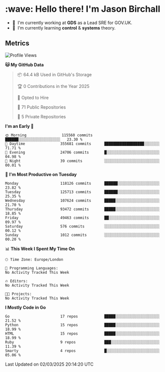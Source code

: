 <h1 align="left" id="jason-title">:wave: Hello there! I'm Jason Birchall</h1>

- :office: &nbsp;I'm currently working at **GDS** as a Lead SRE for GOV.UK.
- :seedling: &nbsp;I’m currently learning **control** & **systems** theory.

<h2>Metrics</h2>

<!--START_SECTION:waka-->
![Profile Views](http://img.shields.io/badge/Profile%20Views-0-blue)

**🐱 My GitHub Data** 

> 📦 64.4 kB Used in GitHub's Storage 
 > 
> 🏆 0 Contributions in the Year 2025
 > 
> 💼 Opted to Hire
 > 
> 📜 71 Public Repositories 
 > 
> 🔑 5 Private Repositories 
 > 
**I'm an Early 🐤** 

```text
🌞 Morning                115560 commits      ██████░░░░░░░░░░░░░░░░░░░   23.30 % 
🌆 Daytime                355681 commits      ██████████████████░░░░░░░   71.71 % 
🌃 Evening                24706 commits       █░░░░░░░░░░░░░░░░░░░░░░░░   04.98 % 
🌙 Night                  39 commits          ░░░░░░░░░░░░░░░░░░░░░░░░░   00.01 % 
```
📅 **I'm Most Productive on Tuesday** 

```text
Monday                   118126 commits      ██████░░░░░░░░░░░░░░░░░░░   23.82 % 
Tuesday                  125713 commits      ██████░░░░░░░░░░░░░░░░░░░   25.35 % 
Wednesday                107624 commits      █████░░░░░░░░░░░░░░░░░░░░   21.70 % 
Thursday                 93472 commits       █████░░░░░░░░░░░░░░░░░░░░   18.85 % 
Friday                   49463 commits       ██░░░░░░░░░░░░░░░░░░░░░░░   09.97 % 
Saturday                 576 commits         ░░░░░░░░░░░░░░░░░░░░░░░░░   00.12 % 
Sunday                   1012 commits        ░░░░░░░░░░░░░░░░░░░░░░░░░   00.20 % 
```


📊 **This Week I Spent My Time On** 

```text
🕑︎ Time Zone: Europe/London

💬 Programming Languages: 
No Activity Tracked This Week

🔥 Editors: 
No Activity Tracked This Week

🐱‍💻 Projects: 
No Activity Tracked This Week
```

**I Mostly Code in Go** 

```text
Go                       17 repos            █████░░░░░░░░░░░░░░░░░░░░   21.52 % 
Python                   15 repos            █████░░░░░░░░░░░░░░░░░░░░   18.99 % 
HTML                     15 repos            █████░░░░░░░░░░░░░░░░░░░░   18.99 % 
Ruby                     9 repos             ███░░░░░░░░░░░░░░░░░░░░░░   11.39 % 
Smarty                   4 repos             █░░░░░░░░░░░░░░░░░░░░░░░░   05.06 % 
```




 Last Updated on 02/03/2025 20:14:20 UTC
<!--END_SECTION:waka-->

<!-- links -->

[issues page]: https://github.com/jasonBirchall/jasonBirchall/issues "jasonBirchall/issues"
